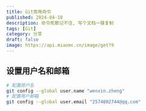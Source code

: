 ```yaml
---
title: Git常用命令
published: 2024-04-18
description: 命令死都记不住, 写个文档一键复制
tags: [Git]
category: 分享
draft: false
image: https://api.miaomc.cn/image/get?9
---
```


## 设置用户名和邮箱

```sh
# 配置用户名
git config --global user.name "wenxin.zheng"
# 配置用户邮箱
git config --global user.email "2574802744@qq.com"
```
